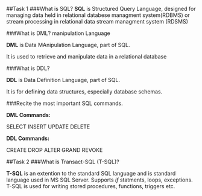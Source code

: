 ##Task 1
###What is SQL? 
**SQL** is Structured Query Language, designed for managing data held in relational databese managment system(RDBMS) or stream processing in relational data stream managment system (RDSMS)

###What is DML? manipulation Language

**DML** is Data MAnipulation Language, part of SQL.

 It is used to retrieve and manipulate data in a relational database

###What is DDL? 

**DDL** is Data Definition Language, part of SQL.

It is for defining data structures, especially database schemas.



###Recite the most important SQL commands.

**DML Commands:**

SELECT 
INSERT
UPDATE
DELETE

**DDL Commands:**

CREATE
DROP
ALTER
GRAND
REVOKE

##Task 2
###What is Transact-SQL (T-SQL)?

**T-SQL** is an extention to the standard SQL language and is standard language used in MS SQL Server. Supports *if* statments, loops, exceptions. T-SQL is used for writing stored procedures, functions, triggers etc.

